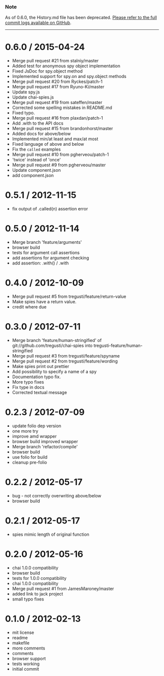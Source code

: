 ### Note

As of 0.6.0, the History.md file has been deprecated. [Please refer to the full
commit logs available on GitHub](https://github.com/chaijs/chai-spies/commits/master).

---

0.6.0 / 2015-04-24
==================

  * Merge pull request #21 from stalniy/master
  * Added test for anonymous spy object implementation
  * Fixed JsDoc for spy.object method
  * Implemented support for spy.on and spy.object methods
  * Merge pull request #20 from Ryckes/patch-1
  * Merge pull request #17 from Ryuno-Ki/master
  * Update spy.js
  * Update chai-spies.js
  * Merge pull request #19 from sateffen/master
  * Corrected some spelling mistakes in README.md
  * Fixed typo.
  * Merge pull request #16 from plaxdan/patch-1
  * Add .with to the API docs
  * Merge pull request #15 from brandonhorst/master
  * Added docs for above/below
  * Implemented min/at least and max/at most
  * Fixed language of above and below
  * Fix the `called` examples
  * Merge pull request #10 from pgherveou/patch-1
  * 'twice' instead of 'once'
  * Merge pull request #9 from pgherveou/master
  * Update component.json
  * add component.json

0.5.1 / 2012-11-15
==================

  * fix output of .called(n) assertion error

0.5.0 / 2012-11-14
==================

  * Merge branch 'feature/arguments'
  * browser build
  * tests for argument call assertions
  * add assertions for argument checking
  * add assertion: .with() / .with

0.4.0 / 2012-10-09
==================

  * Merge pull request #5 from tregusti/feature/return-value
  * Make spies have a return value.
  * credit where due

0.3.0 / 2012-07-11
==================

  * Merge branch 'feature/human-stringified' of git://github.com/tregusti/chai-spies into tregusti-feature/human-stringified
  * Merge pull request #3 from tregusti/feature/spyname
  * Merge pull request #2 from tregusti/feature/wording
  * Make spies print out prettier
  * Add possibility to specify a name of a spy
  * Documentation typo fix.
  * More typo fixes
  * Fix type in docs
  * Corrected textual message

0.2.3 / 2012-07-09
==================

  * update folio dep version
  * one more try
  * improve amd wrapper
  * browser build improved wrapper
  * Merge branch 'refactor/compile'
  * browser build
  * use folio for build
  * cleanup pre-folio

0.2.2 / 2012-05-17
==================

  * bug - not correctly overwriting above/below
  * browser build

0.2.1 / 2012-05-17
==================

  * spies mimic length of original function

0.2.0 / 2012-05-16
==================

  * chai 1.0.0 compatibility
  * browser build
  * tests for 1.0.0 compatibility
  * chai 1.0.0 compatibility
  * Merge pull request #1 from JamesMaroney/master
  * added link to jack project
  * small typo fixes

0.1.0 / 2012-02-13
==================

  * mit license
  * readme
  * makefile
  * more comments
  * comments
  * browser support
  * tests working
  * initial commit
